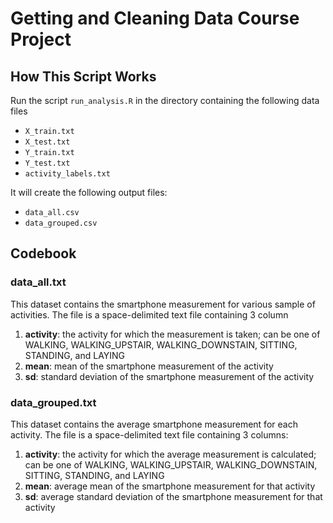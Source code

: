 # Getting and Cleaning Data Course Project

## How This Script Works
Run the script ```run_analysis.R``` in the directory containing the following data files
* ```X_train.txt```
* ```X_test.txt```
* ```Y_train.txt```
* ```Y_test.txt```
* ```activity_labels.txt```

It will create the following output files:
* ```data_all.csv```
* ```data_grouped.csv```

## Codebook
### data_all.txt
This dataset contains the smartphone measurement for various sample of activities. The file is a space-delimited text file containing 3 column

1. **activity**: the activity for which the measurement is taken; can be one of WALKING, WALKING_UPSTAIR, WALKING_DOWNSTAIN, SITTING, STANDING, and LAYING
2. **mean**: mean of the smartphone measurement of the activity
3. **sd**: standard deviation of the smartphone measurement of the activity

### data_grouped.txt
This dataset contains the average smartphone measurement for each activity. The file is a space-delimited text file containing 3 columns:

1. **activity**: the activity for which the average measurement is calculated; can be one of WALKING, WALKING_UPSTAIR, WALKING_DOWNSTAIN, SITTING, STANDING, and LAYING
2. **mean**: average mean of the smartphone measurement for that activity
3. **sd**: average standard deviation of the smartphone measurement for that activity
